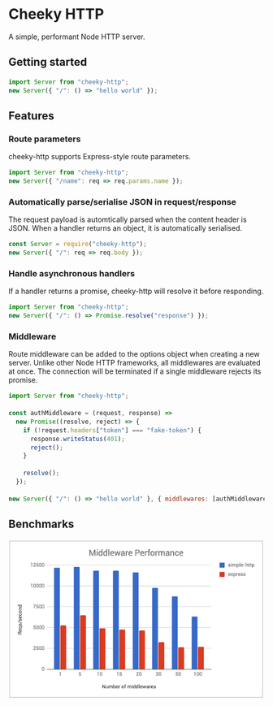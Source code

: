 # Cheeky HTTP

A simple, performant Node HTTP server.

## Getting started

```js
import Server from "cheeky-http";
new Server({ "/": () => "hello world" });
```

## Features

### Route parameters

cheeky-http supports Express-style route parameters.

```js
import Server from "cheeky-http";
new Server({ "/name": req => req.params.name });
```

### Automatically parse/serialise JSON in request/response

The request payload is automtically parsed when the content header is JSON. When a handler
returns an object, it is automatically serialised.

```js
const Server = require("cheeky-http");
new Server({ "/": req => req.body });
```

### Handle asynchronous handlers

If a handler returns a promise, cheeky-http will resolve it before responding.

```js
import Server from "cheeky-http";
new Server({ "/": () => Promise.resolve("response") });
```

### Middleware

Route middleware can be added to the options object when creating a new server.
Unlike other Node HTTP frameworks, all middlewares are evaluated at once. The connection
will be terminated if a single middleware rejects its promise.

```js
import Server from "cheeky-http";

const authMiddleware = (request, response) =>
  new Promise((resolve, reject) => {
    if (!request.headers["token"] === "fake-token") {
      response.writeStatus(401);
      reject();
    }

    resolve();
  });

new Server({ "/": () => "hello world" }, { middlewares: [authMiddleware] });
```

## Benchmarks

![middleware requests per second](https://raw.githubusercontent.com/cdlewis/cheeky-http/master/images/middleware-performance.png)
